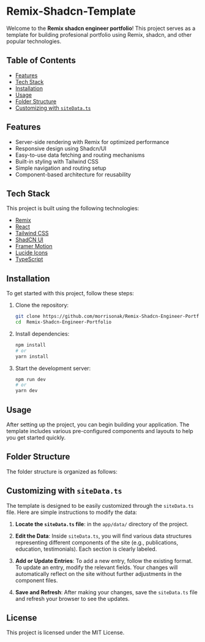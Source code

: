 # Remix-Shadcn-Template

Welcome to the **Remix shadcn engineer portfolio**! This project serves as a template for building profesional portfolio using Remix, shadcn, and other popular technologies.

## Table of Contents

- [Features](#features)
- [Tech Stack](#tech-stack)
- [Installation](#installation)
- [Usage](#usage)
- [Folder Structure](#folder-structure)
- [Customizing with `siteData.ts`](#customizing-with-sitedatat)

## Features

- Server-side rendering with Remix for optimized performance
- Responsive design using Shadcn/UI
- Easy-to-use data fetching and routing mechanisms
- Built-in styling with Tailwind CSS
- Simple navigation and routing setup
- Component-based architecture for reusability

## Tech Stack

This project is built using the following technologies:

- [Remix](https://remix.run/)
- [React](https://reactjs.org/)
- [Tailwind CSS](https://tailwindcss.com/)
- [ShadCN UI](https://ui.shadcn.com/)
- [Framer Motion](https://www.framer.com/motion/)
- [Lucide Icons](https://lucide.dev/)
- [TypeScript](https://www.typescriptlang.org/)

## Installation

To get started with this project, follow these steps:

1. Clone the repository:
   ```bash
   git clone https://github.com/morrisonak/Remix-Shadcn-Engineer-Portfolio.git
   cd  Remix-Shadcn-Engineer-Portfolio
   ```
2. Install dependencies:
   ```bash
   npm install
   # or
   yarn install
   ```

3. Start the development server:
   ```bash
   npm run dev
   # or
   yarn dev
   ```

## Usage

After setting up the project, you can begin building your application. The template includes various pre-configured components and layouts to help you get started quickly.
 
## Folder Structure

The folder structure is organized as follows:


## Customizing with `siteData.ts`

The template is designed to be easily customized through the `siteData.ts` file. Here are simple instructions to modify the data:

1. **Locate the `siteData.ts` file**: in the `app/data/` directory of the project.

2. **Edit the Data**: Inside `siteData.ts`, you will find various data structures representing different components of the site (e.g., publications, education, testimonials). Each section is clearly labeled.

3. **Add or Update Entries**: To add a new entry, follow the existing format. To update an entry, modify the relevant fields. Your changes will automatically reflect on the site without further adjustments in the component files.

4. **Save and Refresh**: After making your changes, save the `siteData.ts` file and refresh your browser to see the updates.

## License

This project is licensed under the MIT License.
